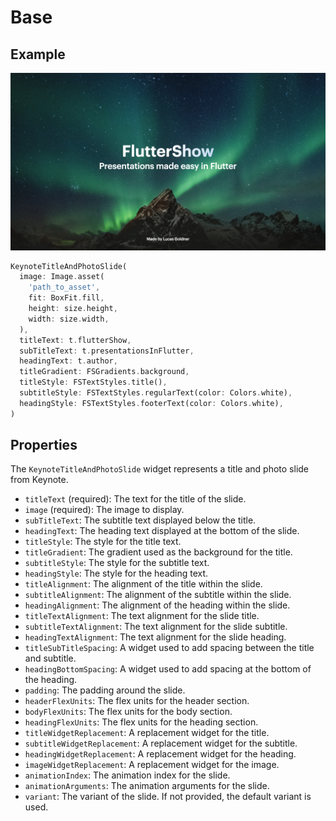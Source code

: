 # Base

## Example

![Title and Photo slide](../img/title_and_photo_base.png)

```dart
KeynoteTitleAndPhotoSlide(
  image: Image.asset(
    'path_to_asset',
    fit: BoxFit.fill,
    height: size.height,
    width: size.width,
  ),
  titleText: t.flutterShow,
  subTitleText: t.presentationsInFlutter,
  headingText: t.author,
  titleGradient: FSGradients.background,
  titleStyle: FSTextStyles.title(),
  subtitleStyle: FSTextStyles.regularText(color: Colors.white),
  headingStyle: FSTextStyles.footerText(color: Colors.white),
)
```

## Properties

The `KeynoteTitleAndPhotoSlide` widget represents a title and photo slide from Keynote.

- `titleText` (required): The text for the title of the slide.
- `image` (required): The image to display.
- `subTitleText`: The subtitle text displayed below the title.
- `headingText`: The heading text displayed at the bottom of the slide.
- `titleStyle`: The style for the title text.
- `titleGradient`: The gradient used as the background for the title.
- `subtitleStyle`: The style for the subtitle text.
- `headingStyle`: The style for the heading text.
- `titleAlignment`: The alignment of the title within the slide.
- `subtitleAlignment`: The alignment of the subtitle within the slide.
- `headingAlignment`: The alignment of the heading within the slide.
- `titleTextAlignment`: The text alignment for the slide title.
- `subtitleTextAlignment`: The text alignment for the slide subtitle.
- `headingTextAlignment`: The text alignment for the slide heading.
- `titleSubTitleSpacing`: A widget used to add spacing between the title and subtitle.
- `headingBottomSpacing`: A widget used to add spacing at the bottom of the heading.
- `padding`: The padding around the slide.
- `headerFlexUnits`: The flex units for the header section.
- `bodyFlexUnits`: The flex units for the body section.
- `headingFlexUnits`: The flex units for the heading section.
- `titleWidgetReplacement`: A replacement widget for the title.
- `subtitleWidgetReplacement`: A replacement widget for the subtitle.
- `headingWidgetReplacement`: A replacement widget for the heading.
- `imageWidgetReplacement`: A replacement widget for the image.
- `animationIndex`: The animation index for the slide.
- `animationArguments`: The animation arguments for the slide.
- `variant`: The variant of the slide. If not provided, the default variant is used.
